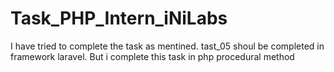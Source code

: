 # Task_PHP_Intern_iNiLabs
I have tried to complete the task as mentined. tast_05 shoul be completed in framework laravel. But i complete this task in php procedural method
